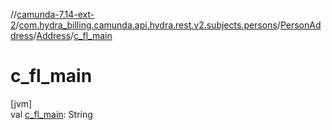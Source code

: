//[camunda-7.14-ext-2](../../../../index.md)/[com.hydra_billing.camunda.api.hydra.rest.v2.subjects.persons](../../index.md)/[PersonAddress](../index.md)/[Address](index.md)/[c_fl_main](c_fl_main.md)

# c_fl_main

[jvm]\
val [c_fl_main](c_fl_main.md): String
